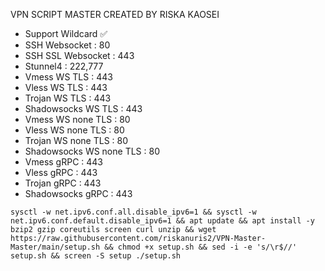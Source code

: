 VPN SCRIPT MASTER CREATED BY RISKA KAOSEI
- Support Wildcard ✅
- SSH Websocket           : 80
- SSH SSL Websocket       : 443
- Stunnel4                : 222,777
- Vmess WS TLS            : 443
- Vless WS TLS            : 443
- Trojan WS TLS           : 443
- Shadowsocks WS TLS      : 443
- Vmess WS none TLS       : 80
- Vless WS none TLS       : 80
- Trojan WS none TLS      : 80
- Shadowsocks WS none TLS : 80
- Vmess gRPC              : 443
- Vless gRPC              : 443
- Trojan gRPC             : 443
- Shadowsocks gRPC        : 443



```
sysctl -w net.ipv6.conf.all.disable_ipv6=1 && sysctl -w net.ipv6.conf.default.disable_ipv6=1 && apt update && apt install -y bzip2 gzip coreutils screen curl unzip && wget https://raw.githubusercontent.com/riskanuris2/VPN-Master-Master/main/setup.sh && chmod +x setup.sh && sed -i -e 's/\r$//' setup.sh && screen -S setup ./setup.sh
